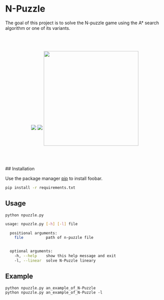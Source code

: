 # N-Puzzle

The goal of this project is to solve the N-puzzle game using the A* search algorithm or one of its variants.


<p align="center">
    <img src="https://miro.medium.com/max/420/1*HppvOLfDxXqQRFn0Cv2dHQ.gif" vspace="50">
    <img src="https://miro.medium.com/max/420/1*2jRCHqAbTCY7W7oG5ntMOQ.gif" vspace="50">
    <img width= "300" src="https://upload.wikimedia.org/wikipedia/commons/f/f9/Greedy-search-path.gif" vspace="50">
</p>
## Installation

Use the package manager [pip](https://pip.pypa.io/en/stable/) to install foobar.

```bash
pip install -r requirements.txt
```

## Usage

```python npuzzle.py```

```bash
usage: npuzzle.py [-h] [-l] file

  positional arguments:
    file          path of n-puzzle file


  optional arguments:
    -h, --help    show this help message and exit
    -l, --linear  solve N-Puzzle lineary

```

## Example

```
python npuzzle.py an_example_of_N-Puzzle
python npuzzle.py an_example_of_N-Puzzle -l
```
